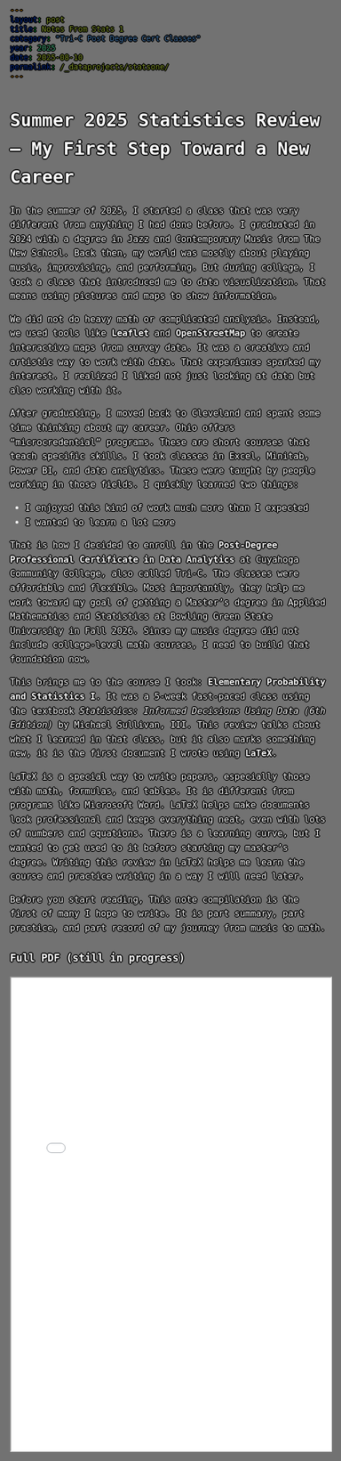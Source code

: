 ```yaml
---
layout: post
title: Notes From Stats 1
category: "Tri-C Post Degree Cert Classes"
year: 2025
date: 2025-08-10
permalink: /_dataprojects/statsone/
---
```



<style>
body {
  color: white;
  font-family: monospace;
  font-size: 16px;
  line-height: 1.6;
  margin: 0;
  min-height: 100vh;
  background-image: url('/assets/treedooo.gif');
  background-size: cover;
  background-position: center;
  background-attachment: fixed;
  position: relative;
  text-shadow: 
  0 0 0 black,
  1px 0 0 black,
  -1px 0 0 black,
  0 1px 0 black,
  0 -1px 0 black,
  1px 1px 0 black,
  -1px -1px 0 black,
  1px -1px 0 black,
  -1px 1px 0 black,
  2px 0 0 black,
  -2px 0 0 black,
  0 2px 0 black,
  0 -2px 0 black;
}

body::before {
  content: "";
  position: fixed;
  top: 0; left: 0; right: 0; bottom: 0;
  background: rgba(0, 0, 0, 0.55); /* darken background slightly */
  z-index: -1;
}

a {
  color: #fff;
  text-decoration: underline;
}

/* Strong, crisp shadow outline 
body, a {
  text-shadow: 
    2px 2px 4px rgba(0,0,0,1),    tight drop shadow 
    -2px -2px 4px rgba(0,0,0,1),  outline in opposite direction 
    0px 0px 8px rgba(0,0,0,1);    subtle glow to soften edges 
}
*/

</style>

<div id="scrollTrack">
  <div id="verticalScrollProgress"></div>
</div>

<style>
#scrollTrack {
  position: fixed;
  top: 25%;
  left: 50%;
  transform: translateX(-700px);
  width: 5px;
  height: 50%;
  background-color: rgba(255, 255, 255, 0.1);
  z-index: 9998;
}

#verticalScrollProgress {
  position: absolute;
  top: 0;
  left: 0;
  width: 100%;
  height: 0%;
  background-color: #5bff32;
  z-index: 9999;
}

</style>

<script>
window.onscroll = function() {
  const track = document.getElementById("scrollTrack");
  const bar = document.getElementById("verticalScrollProgress");
  
  const scrollTop = document.documentElement.scrollTop || document.body.scrollTop;
  const scrollHeight = document.documentElement.scrollHeight - document.documentElement.clientHeight;
  const scrollPercent = (scrollTop / scrollHeight) * 100;
  
  // Keep the green bar inside the track
  bar.style.height = scrollPercent + "%";
};
</script>




# Summer 2025 Statistics Review – My First Step Toward a New Career 

In the summer of 2025, I started a class that was very different from anything I had done before. I graduated in 2024 with a degree in Jazz and Contemporary Music from The New School. Back then, my world was mostly about playing music, improvising, and performing. But during college, I took a class that introduced me to data visualization. That means using pictures and maps to show information.

We did not do heavy math or complicated analysis. Instead, we used tools like **Leaflet** and **OpenStreetMap** to create interactive maps from survey data. It was a creative and artistic way to work with data. That experience sparked my interest. I realized I liked not just looking at data but also working with it.

After graduating, I moved back to Cleveland and spent some time thinking about my career. Ohio offers “microcredential” programs. These are short courses that teach specific skills. I took classes in Excel, Minitab, Power BI, and data analytics. These were taught by people working in those fields. I quickly learned two things:

- I enjoyed this kind of work much more than I expected
- I wanted to learn a lot more

That is how I decided to enroll in the **Post-Degree Professional Certificate in Data Analytics** at Cuyahoga Community College, also called Tri-C. The classes were affordable and flexible. Most importantly, they help me work toward my goal of getting a Master’s degree in Applied Mathematics and Statistics at Bowling Green State University in Fall 2026. Since my music degree did not include college-level math courses, I need to build that foundation now.

This brings me to the course I took: **Elementary Probability and Statistics I**. It was a 5-week fast-paced class using the textbook *Statistics: Informed Decisions Using Data (6th Edition)* by Michael Sullivan, III. This review talks about what I learned in that class, but it also marks something new, it is the first document I wrote using **LaTeX**.

LaTeX is a special way to write papers, especially those with math, formulas, and tables. It is different from programs like Microsoft Word. LaTeX helps make documents look professional and keeps everything neat, even with lots of numbers and equations. There is a learning curve, but I wanted to get used to it before starting my master’s degree. Writing this review in LaTeX helps me learn the course and practice writing in a way I will need later.

Before you start reading, This note compilation is the first of many I hope to write. It is part summary, part practice, and part record of my journey from music to math.


### Full PDF (still in progress)

<iframe src="{{ site.url }}/assets/test.pdf" width="100%" height="850px"></iframe>
